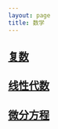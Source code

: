```yaml
---
layout: page
title: 数学
---
```


## [复数](page/complex)

## [线性代数](page/linear_algebra)

## [微分方程](page/differential_equation)
